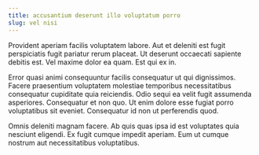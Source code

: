 ```yaml
---
title: accusantium deserunt illo voluptatum porro
slug: vel nisi
---
```


Provident aperiam facilis voluptatem labore. Aut et deleniti est fugit perspiciatis fugit pariatur rerum placeat. Ut deserunt occaecati sapiente debitis est. Vel maxime dolor ea quam. Est qui ex in.

Error quasi animi consequuntur facilis consequatur ut qui dignissimos. Facere praesentium voluptatem molestiae temporibus necessitatibus consequatur cupiditate quia reiciendis. Odio sequi ea velit fugit assumenda asperiores. Consequatur et non quo. Ut enim dolore esse fugiat porro voluptatibus sit eveniet. Consequatur id non ut perferendis quod.

Omnis deleniti magnam facere. Ab quis quas ipsa id est voluptates quia nesciunt eligendi. Ex fugit cumque impedit aperiam. Eum ut cumque nostrum aut necessitatibus voluptatibus.
